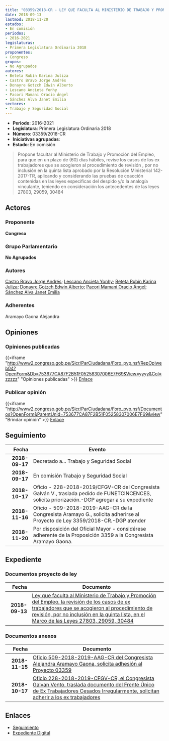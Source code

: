 ```yaml
---
title: "03359/2018-CR - LEY QUE FACULTA AL MINISTERIO DE TRABAJO Y PROMOCIÓN DEL EMPLEO, LA REVISIÓN DE LOS CASOS DE EX TRABAJADORES QUE SE ACOGIERON AL PROCEDIMIENTO DE REVISIÓN, POR NO INCLUSIÓN EN LA QUINTA LISTA, EN EL MARCO DE LAS LEYES 27803, 29059, 30484"
date: 2018-09-13
lastmod: 2018-11-20
estados:
- En comisión
periodos:
- 2016-2021
legislaturas:
- Primera Legislatura Ordinaria 2018
proponentes:
- Congreso
grupos:
- No Agrupados
autores:
- Beteta Rubín Karina Juliza
- Castro Bravo Jorge Andrés
- Donayre Gotzch Edwin Alberto
- Lescano Ancieta Yonhy
- Pacori Mamani Oracio Ángel
- Sánchez Alva Janet Emilia
sectores:
- Trabajo y Seguridad Social
---
```

- **Periodo**: 2016-2021
- **Legislatura**: Primera Legislatura Ordinaria 2018
- **Número**: 03359/2018-CR
- **Iniciativas agrupadas**: 
- **Estado**: En comisión

> Propone facultar al Ministerio de Trabajo y Promoción del Empleo, para que en un plazo de (60) días hábiles, revise los casos de los ex trabajadores que se acogieron al procedimiento de revisión , por no inclusión en la quinta lista aprobado por la Resolución Ministerial 142-2017-TR, aplicando y considerando las pruebas de coacción contenidas en las leyes específicas del despido y/o la analogía vinculante, teniendo en consideración los antecedentes de las leyes 27803, 29059, 30484


## Actores

### Proponente

**Congreso**

### Grupo Parlamentario

**No Agrupados**

### Autores

[Castro Bravo Jorge Andrés](mailto:mailto:jacastro@congreso.gob.pe); [Lescano Ancieta Yonhy](mailto:mailto:ylescano@congreso.gob.pe); [Beteta Rubín Karina Juliza](mailto:mailto:kbeteta@congreso.gob.pe); [Donayre Gotzch Edwin Alberto](mailto:mailto:edonayre@congreso.gob.pe); [Pacori Mamani Oracio Ángel](mailto:mailto:opacori@congreso.gob.pe); [Sánchez Alva Janet Emilia](mailto:mailto:jsancheza@congreso.gob.pe)

### Adherentes

Aramayo Gaona Alejandra

## Opiniones

### Opiniones publicadas

{{<iframe "http://www2.congreso.gob.pe/Sicr/ParCiudadana/Foro_pvp.nsf/RepOpiweb04?OpenForm&Db=753677CA87F2B51F05258307006E7F69&View=yyyy&Col=zzzzz" "Opiniones publicadas" >}}
[Enlace](http://www2.congreso.gob.pe/Sicr/ParCiudadana/Foro_pvp.nsf/RepOpiweb04?OpenForm&Db=753677CA87F2B51F05258307006E7F69&View=yyyy&Col=zzzzz)

### Publicar opinión

{{<iframe "http://www2.congreso.gob.pe/Sicr/ParCiudadana/Foro_pvp.nsf/Documentos?OpenForm&ParentUnid=753677CA87F2B51F05258307006E7F69&view" "Brindar opinión" >}}
[Enlace](http://www2.congreso.gob.pe/Sicr/ParCiudadana/Foro_pvp.nsf/Documentos?OpenForm&ParentUnid=753677CA87F2B51F05258307006E7F69&view)


## Seguimiento

| Fecha | Evento |
|------:|--------|
| **2018-09-17** | Decretado a... Trabajo y Seguridad Social |
| **2018-09-17** | En comisión Trabajo y Seguridad Social |
| **2018-10-17** | Oficio - 228-2018-2019/CFGV-CR del Congresista Galván V., traslada pedido de FUNETCINCENCES, solicita priorización.-DGP agregar a su expediente |
| **2018-11-16** | Oficio - 509-2018-2019-AAG-CR de la Congresista Aramayo G., solicita adherirse al Proyecto de Ley 3359/2018-CR.-DGP atender |
| **2018-11-20** | Por disposición del Oficial Mayor - considérese adherente de la Proposición 3359 a la Congresista Aramayo Gaona. |

## Expediente

### Documentos proyecto de ley

| Fecha | Documento |
|------:|-----------|
| **2018-09-13** | [Ley que faculta al Ministerio de Trabajo y Promoción del Empleo, la revisión de los casos de ex trabajadores que se acogieron al procedimiento de revisión, por no inclusión en la quinta lista, en el Marco de las Leyes 27803, 29059, 30484](http://www.leyes.congreso.gob.pe/Documentos/2016_2021/Proyectos_de_Ley_y_de_Resoluciones_Legislativas/PL0335920180913..PDF) |

### Documentos anexos

| Fecha | Documento |
|------:|-----------|
| **2018-11-15** | [Oficio 509-2018-2019-AAG-CR del Congresista Alejandra Aramayo Gaona, solicita adhesión al Proyecto 03359](http://www.leyes.congreso.gob.pe/Documentos/2016_2021/Oficios/Congresistas/OFICIO-509-2018-2019-AAG-CR.pdf) |
| **2018-10-17** | [Oficio 228-2018-2019-CFGV-CR, el Congresista Galvan Vento, traslada documento del Frente Único de Ex Trabajadores Cesados Irregularmente, solicitan adherir a los ex trabajadores](http://www.leyes.congreso.gob.pe/Documentos/2016_2021/Oficios/Congresistas/OFICIO-228-2018-2019-CFGV-CR.pdf) |

## Enlaces

- [Seguimiento](http://www2.congreso.gob.pe/Sicr/TraDocEstProc/CLProLey2016.nsf/f7fff46988ca05b1052578e100829cc7/4cac448489ed3dff05258307006a1770?OpenDocument)
- [Expediente Digital](http://www2.congreso.gob.pe/Sicr/TraDocEstProc/Expvirt_2011.nsf/visbusqptramdoc1621/03359?opendocument)

